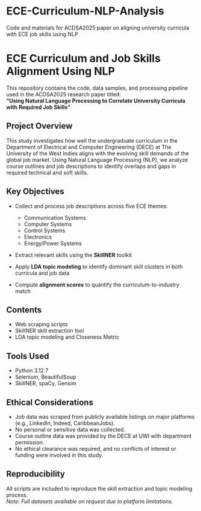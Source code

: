 # ECE-Curriculum-NLP-Analysis
Code and materials for ACDSA2025 paper on aligning university curricula with ECE job skills using NLP

# ECE Curriculum and Job Skills Alignment Using NLP

This repository contains the code, data samples, and processing pipeline used in the ACDSA2025 research paper titled:  
**"Using Natural Language Processing to Correlate University Curricula with Required Job Skills"**

## Project Overview

This study investigates how well the undergraduate curriculum in the Department of Electrical and Computer Engineering (DECE) at The University of the West Indies aligns with the evolving skill demands of the global job market. Using Natural Language Processing (NLP), we analyze course outlines and job descriptions to identify overlaps and gaps in required technical and soft skills.

## Key Objectives

- Collect and process job descriptions across five ECE themes:
  - Communication Systems
  - Computer Systems
  - Control Systems
  - Electronics
  - Energy/Power Systems

- Extract relevant skills using the **SkillNER** toolkit

- Apply **LDA topic modeling** to identify dominant skill clusters in both curricula and job data

- Compute **alignment scores** to quantify the curriculum-to-industry match

## Contents
- Web scraping scripts
- SkillNER skill extraction tool
- LDA topic modeling and Closeness Metric


## Tools Used
- Python 3.12.7
- Selenium, BeautifulSoup
- SkillNER, spaCy, Gensim
  
## Ethical Considerations
- Job data was scraped from publicly available listings on major platforms (e.g., LinkedIn, Indeed, CaribbeanJobs).
- No personal or sensitive data was collected.
- Course outline data was provided by the DECE at UWI with department permission.
- No ethical clearance was required, and no conflicts of interest or funding were involved in this study.
  
## Reproducibility
All scripts are included to reproduce the skill extraction and topic modeling process.  
*Note: Full datasets available on request due to platform limitations.*

